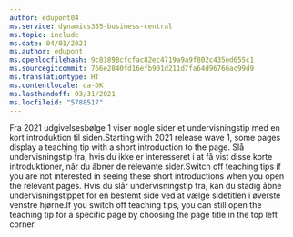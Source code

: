 ```yaml
---
author: edupont04
ms.service: dynamics365-business-central
ms.topic: include
ms.date: 04/01/2021
ms.author: edupont
ms.openlocfilehash: 9c81898cfcfac82ec4719a9a9f802c435ed655c1
ms.sourcegitcommit: 766e2840fd16efb901d211d7fa64d96766ac99d9
ms.translationtype: HT
ms.contentlocale: da-DK
ms.lasthandoff: 03/31/2021
ms.locfileid: "5788517"
---
```

<span data-ttu-id="ba082-101">Fra 2021 udgivelsesbølge 1 viser nogle sider et undervisningstip med en kort introduktion til siden.</span><span class="sxs-lookup"><span data-stu-id="ba082-101">Starting with 2021 release wave 1, some pages display a teaching tip with a short introduction to the page.</span></span> <span data-ttu-id="ba082-102">Slå undervisningstip fra, hvis du ikke er interesseret i at få vist disse korte introduktioner, når du åbner de relevante sider.</span><span class="sxs-lookup"><span data-stu-id="ba082-102">Switch off teaching tips if you are not interested in seeing these short introductions when you open the relevant pages.</span></span> <span data-ttu-id="ba082-103">Hvis du slår undervisningstip fra, kan du stadig åbne undervisningstippet for en bestemt side ved at vælge sidetitlen i øverste venstre hjørne.</span><span class="sxs-lookup"><span data-stu-id="ba082-103">If you switch off teaching tips, you can still open the teaching tip for a specific page by choosing the page title in the top left corner.</span></span>  
